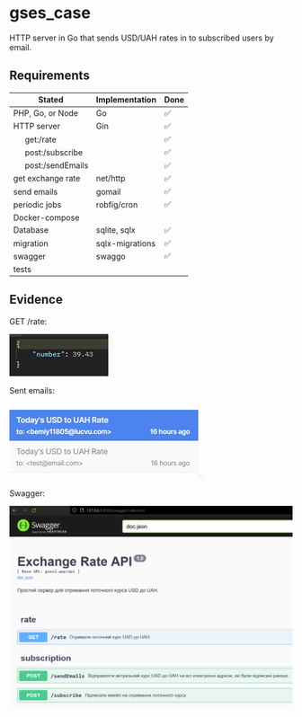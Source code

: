# gses_case

HTTP server in Go that sends USD/UAH rates in to subscribed users by email.


## Requirements

| Stated | Implementation | Done |
| ------ | -------------- | ---- |
| PHP, Go, or Node | Go | ✅ |
| HTTP server | Gin | ✅ |
| ⠀⠀get:/rate |  | ✅ |
| ⠀⠀post:/subscribe |  | ✅ |
| ⠀⠀post:/sendEmails |  | ✅ |
| get exchange rate | net/http | ✅ |
| send emails | gomail | ✅ |
| periodic jobs | robfig/cron | ✅ |
| Docker-compose |  |  |
| Database | sqlite, sqlx | ✅ |
| migration | sqlx-migrations | ✅ |
| swagger | swaggo | ✅ |
| tests |  |  |


## Evidence

GET /rate:

![alt text](res/rate.png)

Sent emails:

![alt text](res/sent.png)

Swagger:

![alt text](res/swagger.png)

